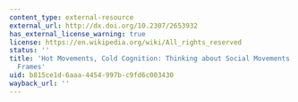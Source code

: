 ```yaml
---
content_type: external-resource
external_url: http://dx.doi.org/10.2307/2653932
has_external_license_warning: true
license: https://en.wikipedia.org/wiki/All_rights_reserved
status: ''
title: 'Hot Movements, Cold Cognition: Thinking about Social Movements in Gendered
  Frames'
uid: b815ce1d-6aaa-4454-997b-c9fd6c003430
wayback_url: ''
---
```

